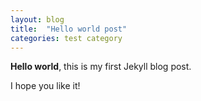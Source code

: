 ```yaml
---
layout: blog
title:  "Hello world post"
categories: test category
---
```


**Hello world**, this is my first Jekyll blog post.

I hope you like it!
